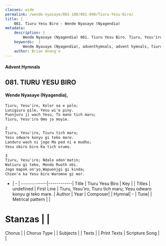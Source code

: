 ```yaml
---
classes: wide
permalink: /wende-nyasaye/001-100/081-090/Tiuru-Yesu-Biro/
title: |
    081. Tiuru Yesu Biro - Wende Nyasaye (Nyagendia)
metadata:
    description: |
        Wende Nyasaye (Nyagendia) 081. Tiuru Yesu Biro. Tiuru, Yesu'iro, Tiuru tich maru; Yesu odwaro konyu gi teko mare. Landuru wach ni jogo Ma pod ni e mudho; Yesu obiro biro Ka tich orumo.  
    keywords:  |
        Wende Nyasaye (Nyagendia), adventhymnals, advent hymnals, Tiuru Yesu Biro, Tiuru, Yesu'iro, Tiuru tich maru; Yesu odwaro konyu gi teko mare.. 
    author: Brian Onang'o
---
```


#### Advent Hymnals
## 081. TIURU YESU BIRO
####  Wende Nyasaye (Nyagendia),

```txt
Tiuru, Yesu'iro, Kolor oa e polo;
Lunigiuru pile, Yesu wi'e piny.
Puonjuru ji wach Yesu, To mano tich maru;
Tiuru, Yesu'iro Omo jo moyie.

2
Tiuru, Yesu'iro, Tiuru tich maru;
Yesu odwaro konyu gi teko mare.
Landuru wach ni jogo Ma pod ni e mudho;
Yesu obiro biro Ka tich orumo.

3
Tiuru, Yesu'iro; Ndalo odon'matin;
Watiuru gi teko, Mondo Ruoth obi.
Jogo mapok on'yo,Wapuonjgi gi kinda;
Chien'o ka Yesu biro Waromne gi mor.


```

- |   -  |
-------------|------------|
Title | Tiuru Yesu Biro |
Key |  |
Titles | undefined |
First Line | Tiuru, Yesu'iro, Tiuru tich maru; Yesu odwaro konyu gi teko mare. |
Author | 
Year | 
Composer| |
Hymnal|  - |
Tune|  |
Metrical pattern | |
# Stanzas |  |
Chorus |  |
Chorus Type |  |
Subjects | |
Texts |  |
Print Texts | 
Scripture Song |  |
    
